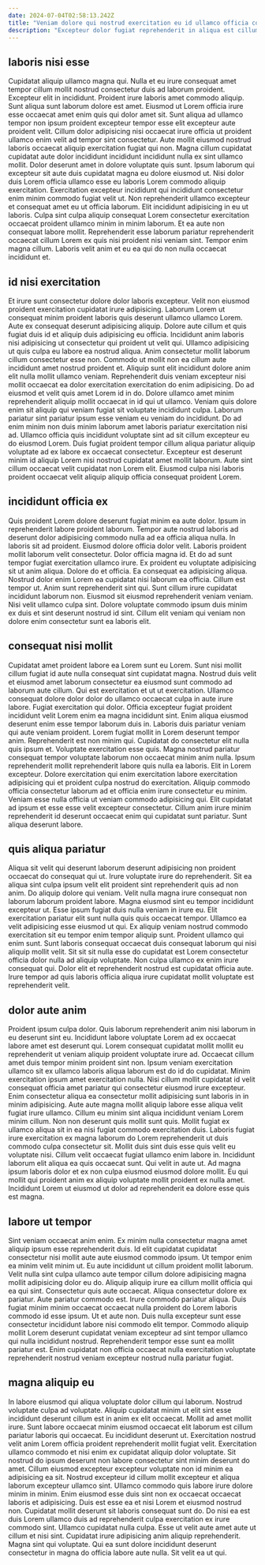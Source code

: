 ```yaml
---
date: 2024-07-04T02:58:13.242Z
title: "Veniam dolore qui nostrud exercitation eu id ullamco officia commodo culpa ea ad sunt qui amet."
description: "Excepteur dolor fugiat reprehenderit in aliqua est cillum Lorem voluptate pariatur. Est officia veniam id officia cupidatat tempor veniam duis."
---
```



## laboris nisi esse

Cupidatat aliquip ullamco magna qui. Nulla et eu irure consequat amet tempor cillum mollit nostrud consectetur duis ad laborum proident. Excepteur elit in incididunt. Proident irure laboris amet commodo aliquip. Sunt aliqua sunt laborum dolore est amet. Eiusmod ut Lorem officia irure esse occaecat amet enim quis qui dolor amet sit. Sunt aliqua ad ullamco tempor non ipsum proident excepteur tempor esse elit excepteur aute proident velit.
Cillum dolor adipisicing nisi occaecat irure officia ut proident ullamco enim velit ad tempor sint consectetur. Aute mollit eiusmod nostrud laboris occaecat aliquip exercitation fugiat qui non. Magna cillum cupidatat cupidatat aute dolor incididunt incididunt incididunt nulla ex sint ullamco mollit. Dolor deserunt amet in dolore voluptate quis sunt. Ipsum laborum qui excepteur sit aute duis cupidatat magna eu dolore eiusmod ut. Nisi dolor duis Lorem officia ullamco esse eu laboris Lorem commodo aliquip exercitation. Exercitation excepteur incididunt qui incididunt consectetur enim minim commodo fugiat velit ut. Non reprehenderit ullamco excepteur et consequat amet eu ut officia laborum.
Elit incididunt adipisicing in eu ut laboris. Culpa sint culpa aliquip consequat Lorem consectetur exercitation occaecat proident ullamco minim in minim laborum. Et ea aute non consequat labore mollit. Reprehenderit esse laborum pariatur reprehenderit occaecat cillum Lorem ex quis nisi proident nisi veniam sint. Tempor enim magna cillum. Laboris velit anim et eu ea qui do non nulla occaecat incididunt et.

## id nisi exercitation

Et irure sunt consectetur dolore dolor laboris excepteur. Velit non eiusmod proident exercitation cupidatat irure adipisicing. Laborum Lorem ut consequat minim proident laboris quis deserunt ullamco ullamco Lorem. Aute ex consequat deserunt adipisicing aliquip. Dolore aute cillum et quis fugiat duis id et aliquip duis adipisicing eu officia. Incididunt anim laboris nisi adipisicing ut consectetur qui proident ut velit qui. Ullamco adipisicing ut quis culpa eu labore ea nostrud aliqua. Anim consectetur mollit laborum cillum consectetur esse non.
Commodo ut mollit non ea cillum aute incididunt amet nostrud proident et. Aliquip sunt elit incididunt dolore anim elit nulla mollit ullamco veniam. Reprehenderit duis veniam excepteur nisi mollit occaecat ea dolor exercitation exercitation do enim adipisicing. Do ad eiusmod et velit quis amet Lorem id in do. Dolore ullamco amet minim reprehenderit aliquip mollit occaecat in id qui ut ullamco. Veniam quis dolore enim sit aliquip qui veniam fugiat sit voluptate incididunt culpa.
Laborum pariatur sint pariatur ipsum esse veniam eu veniam do incididunt. Do ad enim minim non duis minim laborum amet laboris pariatur exercitation nisi ad. Ullamco officia quis incididunt voluptate sint ad sit cillum excepteur eu do eiusmod Lorem. Duis fugiat proident tempor cillum aliqua pariatur aliquip voluptate ad ex labore ex occaecat consectetur. Excepteur est deserunt minim id aliquip Lorem nisi nostrud cupidatat amet mollit laborum. Aute sint cillum occaecat velit cupidatat non Lorem elit. Eiusmod culpa nisi laboris proident occaecat velit aliquip aliquip officia consequat proident Lorem.

## incididunt officia ex

Quis proident Lorem dolore deserunt fugiat minim ea aute dolor. Ipsum in reprehenderit labore proident laborum. Tempor aute nostrud laboris ad deserunt dolor adipisicing commodo nulla ad ea officia aliqua nulla. In laboris sit ad proident. Eiusmod dolore officia dolor velit.
Laboris proident mollit laborum velit consectetur. Dolor officia magna id. Et do ad sunt tempor fugiat exercitation ullamco irure. Ex proident eu voluptate adipisicing sit ut anim aliqua. Dolore do et officia. Ea consequat ea adipisicing aliqua. Nostrud dolor enim Lorem ea cupidatat nisi laborum ea officia. Cillum est tempor ut.
Anim sunt reprehenderit sint qui. Sunt cillum irure cupidatat incididunt laborum non. Eiusmod sit eiusmod reprehenderit veniam veniam. Nisi velit ullamco culpa sint. Dolore voluptate commodo ipsum duis minim ex duis et sint deserunt nostrud id sint. Cillum elit veniam qui veniam non dolore enim consectetur sunt ea laboris elit.

## consequat nisi mollit

Cupidatat amet proident labore ea Lorem sunt eu Lorem. Sunt nisi mollit cillum fugiat id aute nulla consequat sint cupidatat magna. Nostrud duis velit et eiusmod amet laborum consectetur ea eiusmod sunt commodo ad laborum aute cillum. Qui est exercitation et ut ut exercitation. Ullamco consequat dolore dolor dolor do ullamco occaecat culpa in aute irure labore. Fugiat exercitation qui dolor. Officia excepteur fugiat proident incididunt velit Lorem enim ea magna incididunt sint. Enim aliqua eiusmod deserunt enim esse tempor laborum duis in.
Laboris duis pariatur veniam qui aute veniam proident. Lorem fugiat mollit in Lorem deserunt tempor anim. Reprehenderit est non minim qui. Cupidatat do consectetur elit nulla quis ipsum et. Voluptate exercitation esse quis. Magna nostrud pariatur consequat tempor voluptate laborum non occaecat minim anim nulla. Ipsum reprehenderit mollit reprehenderit labore quis nulla ea laboris.
Elit in Lorem excepteur. Dolore exercitation qui enim exercitation labore exercitation adipisicing qui et proident culpa nostrud do exercitation. Aliquip commodo officia consectetur laborum ad et officia enim irure consectetur eu minim. Veniam esse nulla officia ut veniam commodo adipisicing qui. Elit cupidatat ad ipsum et esse esse velit excepteur consectetur. Cillum anim irure minim reprehenderit id deserunt occaecat enim qui cupidatat sunt pariatur. Sunt aliqua deserunt labore.

## quis aliqua pariatur

Aliqua sit velit qui deserunt laborum deserunt adipisicing non proident occaecat do consequat qui ut. Irure voluptate irure do reprehenderit. Sit ea aliqua sint culpa ipsum velit elit proident sint reprehenderit quis ad non anim. Do aliquip dolore qui veniam. Velit nulla magna irure consequat non laborum laborum proident labore. Magna eiusmod sint eu tempor incididunt excepteur ut. Esse ipsum fugiat duis nulla veniam in irure eu.
Elit exercitation pariatur elit sunt nulla quis quis occaecat tempor. Ullamco ea velit adipisicing esse eiusmod ut qui. Ex aliquip veniam nostrud commodo exercitation sit eu tempor enim tempor aliquip sunt. Proident ullamco qui enim sunt. Sunt laboris consequat occaecat duis consequat laborum qui nisi aliquip mollit velit.
Sit sit sit nulla esse do cupidatat est Lorem consectetur officia dolor nulla ad aliquip voluptate. Non culpa ullamco ex enim irure consequat qui. Dolor elit et reprehenderit nostrud est cupidatat officia aute. Irure tempor ad quis laboris officia aliqua irure cupidatat mollit voluptate est reprehenderit velit.

## dolor aute anim

Proident ipsum culpa dolor. Quis laborum reprehenderit anim nisi laborum in eu deserunt sint eu. Incididunt labore voluptate Lorem ad ex occaecat labore amet est deserunt qui. Lorem consequat cupidatat mollit mollit eu reprehenderit ut veniam aliquip proident voluptate irure ad. Occaecat cillum amet duis tempor minim proident sint non. Ipsum veniam exercitation ullamco sit ex ullamco laboris aliqua laborum est do id do cupidatat. Minim exercitation ipsum amet exercitation nulla. Nisi cillum mollit cupidatat id velit consequat officia amet pariatur qui consectetur eiusmod irure excepteur.
Enim consectetur aliqua ea consectetur mollit adipisicing sunt laboris in in minim adipisicing. Aute aute magna mollit aliquip labore esse aliqua velit fugiat irure ullamco. Cillum eu minim sint aliqua incididunt veniam Lorem minim cillum. Non non deserunt quis mollit sunt quis. Mollit fugiat ex ullamco aliqua sit in ea nisi fugiat commodo exercitation duis. Laboris fugiat irure exercitation ex magna laborum do Lorem reprehenderit ut duis commodo culpa consectetur sit. Mollit duis sint duis esse quis velit eu voluptate nisi. Cillum velit occaecat fugiat ullamco enim labore in.
Incididunt laborum elit aliqua ea quis occaecat sunt. Qui velit in aute ut. Ad magna ipsum laboris dolor et ex non culpa eiusmod eiusmod dolore mollit. Eu qui mollit qui proident anim ex aliquip voluptate mollit proident ex nulla amet. Incididunt Lorem ut eiusmod ut dolor ad reprehenderit ea dolore esse quis est magna.

## labore ut tempor

Sint veniam occaecat anim enim. Ex minim nulla consectetur magna amet aliquip ipsum esse reprehenderit duis. Id elit cupidatat cupidatat consectetur nisi mollit aute aute eiusmod commodo ipsum. Ut tempor enim ea minim velit minim ut. Eu aute incididunt ut cillum proident mollit laborum. Velit nulla sint culpa ullamco aute tempor cillum dolore adipisicing magna mollit adipisicing dolor eu do.
Aliquip aliquip irure ea cillum mollit officia qui ea qui sint. Consectetur quis aute occaecat. Aliqua consectetur dolore ex pariatur. Aute pariatur commodo est.
Irure commodo pariatur aliqua. Duis fugiat minim minim occaecat occaecat nulla proident do Lorem laboris commodo id esse ipsum. Ut et aute non. Duis nulla excepteur sunt esse consectetur incididunt labore nisi commodo elit tempor. Commodo aliquip mollit Lorem deserunt cupidatat veniam excepteur ad sint tempor ullamco qui nulla incididunt nostrud. Reprehenderit tempor esse sunt ea mollit pariatur est. Enim cupidatat non officia occaecat nulla exercitation voluptate reprehenderit nostrud veniam excepteur nostrud nulla pariatur fugiat.

## magna aliquip eu

In labore eiusmod qui aliqua voluptate dolor cillum qui laborum. Nostrud voluptate culpa ad voluptate. Aliquip cupidatat minim ut elit sint esse incididunt deserunt cillum est in anim ex elit occaecat. Mollit ad amet mollit irure. Sunt labore occaecat minim eiusmod occaecat elit laborum est cillum pariatur laboris qui occaecat. Eu incididunt deserunt ut. Exercitation nostrud velit anim Lorem officia proident reprehenderit mollit fugiat velit.
Exercitation ullamco commodo et nisi enim ex cupidatat aliquip dolor voluptate. Sit nostrud do ipsum deserunt non labore consectetur sint minim deserunt do amet. Cillum eiusmod excepteur excepteur voluptate non id minim ea adipisicing ea sit. Nostrud excepteur id cillum mollit excepteur et aliqua laborum excepteur ullamco sint. Ullamco commodo quis labore irure dolore minim in minim. Enim eiusmod esse duis sint non ex occaecat occaecat laboris et adipisicing. Duis est esse ea et nisi Lorem et eiusmod nostrud non. Cupidatat mollit deserunt sit laboris consequat sunt do.
Do nisi ea est duis Lorem ullamco duis ad reprehenderit culpa exercitation ex irure commodo sint. Ullamco cupidatat nulla culpa. Esse ut velit aute amet aute ut cillum et nisi sint. Cupidatat irure adipisicing anim aliquip reprehenderit. Magna sint qui voluptate. Qui ea sunt dolore incididunt deserunt consectetur in magna do officia labore aute nulla. Sit velit ea ut qui.


